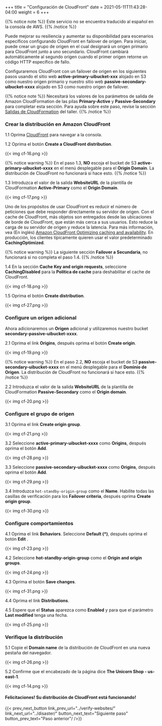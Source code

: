 +++
title = "Configuración de CloudFront"
date =  2021-05-11T11:43:28-04:00
weight = 6
+++

{{% notice note %}}
Este servicio no se encuentra traducido al español en la consola de AWS.
{{% /notice %}}

Puede mejorar su resiliencia y aumentar su disponibilidad para escenarios específicos configurando CloudFront en failover de origen. Para iniciar, puede crear un grupo de origen en el cual designará un origen primario para CloudFront junto a uno secundario. CloudFront cambiará automáticamente al segundo origen cuando el primer origen retorne un código HTTP específico de fallo.

Configuraremos CloudFront con un failover de origen en los siguientes pasos usando el sitio web **active-primary-uibucket-xxx** alojado en S3 como nuestro origen primario y nuestro sitio web **passive-secondary-uibucket-xxxx** alojado en S3 como nuestro origen de failover.

{{% notice note %}}
Necesitará los valores de los parámetros de salida de Amazon CloudFormation de las pilas **Primary-Active** y **Passive-Secondary** para completar esta sección. Para ayuda sobre este paso, revise la sección [Salidas de CloudFormation](../prerequisites/cfn-outputs/) del taller.
{{% /notice %}}

### Crear la distribución en Amazon CloudFront

1.1 Oprima [CloudFront](https://console.aws.amazon.com/cloudfront/home?region=us-east-1#/) para navegar a la consola.

1.2 Oprima el botón **Create a CloudFront distribution**.

{{< img cf-16.png >}}

{{% notice warning %}}
En el paso 1.3, **NO** escoja el bucket de S3 **active-primary-uibucket-xxxx** en el menú desplegable para el **Origin Domain**. La distribución de CloudFront no funcionará si hace esto.
{{% /notice %}}

1.3 Introduzca el valor de la salida **WebsiteURL** de la plantilla de CloudFormation **Active-Primary** como el **Origin Domain**.

{{< img cf-17.png >}}

Uno de los propósitos de usar CloudFront es reducir el número de peticiones que debe responder directamente su servidor de origen. Con el cache de CloudFront, más objetos son entregados desde las ubicaciones de borde de CloudFront, que están más cerca a sus usuarios. Esto reduce la carga de su servidor de origen y reduce la latencia. Para más información, vea (En inglés) [Amazon CloudFront Optimizing caching and availability](https://docs.aws.amazon.com/AmazonCloudFront/latest/DeveloperGuide/ConfiguringCaching.html). En producción, los clientes típicamente quieren usar el valor predeterminado **CachingOptimized**.  

{{% notice warning %}}
La siguiente sección **Failover a Secundaria**, no funcionará si no completa el paso 1.4.
{{% /notice %}}

1.4 En la sección **Cache Key and origin requests**, seleccione **CachingDisabled** para la **Política de cache** para deshabilitar el cache de CloudFront. 

{{< img cf-18.png >}}

1.5 Oprima el botón **Create distribution**.  

{{< img cf-27.png >}}

### Configure un origen adicional 

Ahora adicionaremos un **Origen** adicional y utilizaremos nuestro bucket **secondary-passive-uibucket-xxxx**.

2.1 Oprima el link **Origins**, después oprima el botón **Create origin**.

{{< img cf-19.png >}}

{{% notice warning %}}
En el paso 2.2, **NO** escoja el bucket de S3 **passive-secondary-uibucket-xxxx** en el menú desplegable para el **Dominio de Origen**. La distribución de CloudFront no funcionará si hace esto.
{{% /notice %}}

2.2 Introduzca el valor de la salida **WebsiteURL** de la plantilla de CloudFormation **Passive-Secondary** como el **Origin domain**.

{{< img cf-20.png >}}

### Configure el grupo de origen

3.1 Oprima el link **Create origin group**.

{{< img cf-21.png >}}

3.2 Seleccione **active-primary-uibucket-xxxx** como **Origins**, después oprima el botón **Add**.

{{< img cf-28.png >}}

3.3 Seleccione **passive-secondary-uibucket-xxxx** como **Origins**, después oprima el botón **Add**.

{{< img cf-29.png >}}

3.4 Introduzca `hot-standby-origin-group` como el **Name**.  Habilite todas las casillas de verificación para los **Failover criteria**, después oprima **Create origin group**.

{{< img cf-30.png >}}

### Configure comportamientos

4.1 Oprima el link **Behaviors**.  Seleccione **Default (*)**, después oprima el botón **Edit** .

{{< img cf-23.png >}}

4.2 Seleccione **hot-standby-origin-group** como el **Origin and origin groups**.

{{< img cf-24.png >}}

4.3 Oprima el botón **Save changes**.

{{< img cf-31.png >}}

4.4 Oprima el link **Distributions**.

4.5 Espere que el **Status** aparezca como **Enabled** y para que el parámetro **Last modified** tenga una fecha.

{{< img cf-25.png >}}

### Verifique la distribución

5.1 Copie el **Domain name** de la distribución de CloudFront en una nueva pestaña del navegador.

{{< img cf-26.png >}}

5.2 Confirme que el encabezado de la página dice **The Unicorn Shop - us-east-1**.

{{< img cf-14.png >}}

#### Felicitaciones!  Su distribución de CloudFront está funcionando!

{{< prev_next_button link_prev_url="../verify-websites/" link_next_url="../disaster/" button_next_text="Siguiente paso" button_prev_text="Paso anterior"/ />}}

